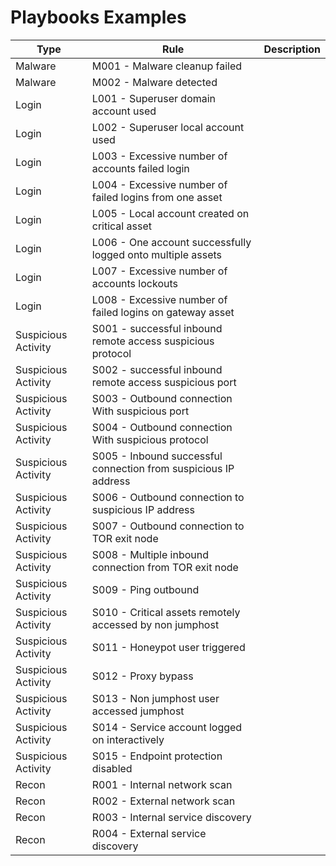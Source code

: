 # Playbooks Examples

| Type                | Rule                                                            | Description |
|---------------------|-----------------------------------------------------------------|-------------|
| Malware             | M001 - Malware cleanup failed                                   |             |
| Malware             | M002 - Malware detected                                         |             |
| Login               | L001 - Superuser domain account used                            |             |
| Login               | L002 - Superuser local account used                             |             |
| Login               | L003 - Excessive number of accounts failed login                |             |
| Login               | L004 - Excessive number of failed logins from one asset         |             |
| Login               | L005 - Local account created on critical asset                  |             |
| Login               | L006 - One account successfully logged onto multiple assets     |             |
| Login               | L007 - Excessive number of accounts lockouts                    |             |
| Login               | L008 - Excessive number of failed logins on gateway asset       |             |
| Suspicious Activity | S001 - successful inbound remote access suspicious protocol     |             |
| Suspicious Activity | S002 - successful inbound remote access suspicious port         |             |
| Suspicious Activity | S003 - Outbound connection With suspicious port                 |             |
| Suspicious Activity | S004 - Outbound connection With suspicious protocol             |             |
| Suspicious Activity | S005 - Inbound successful connection from suspicious IP address |             |
| Suspicious Activity | S006 - Outbound connection to suspicious IP address             |             |
| Suspicious Activity | S007 - Outbound connection to TOR exit node                     |             |
| Suspicious Activity | S008 - Multiple inbound connection from TOR exit node           |             |
| Suspicious Activity | S009 - Ping outbound                                            |             |
| Suspicious Activity | S010 - Critical assets remotely accessed by non jumphost        |             |
| Suspicious Activity | S011 - Honeypot user triggered                                  |             |
| Suspicious Activity | S012 - Proxy bypass                                             |             |
| Suspicious Activity | S013 - Non jumphost user accessed jumphost                      |             |
| Suspicious Activity | S014 - Service account logged on interactively                  |             |
| Suspicious Activity | S015 - Endpoint protection disabled                             |             |
| Recon               | R001 - Internal network scan                                    |             |
| Recon               | R002 - External network scan                                    |             |
| Recon               | R003 - Internal service discovery                               |             |
| Recon               | R004 - External service discovery                               |             |
